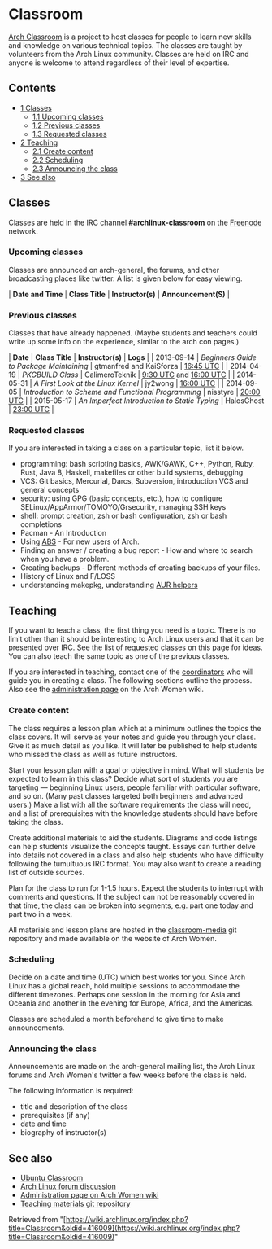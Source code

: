 # Classroom

[Arch Classroom](https://bbs.archlinux.org/viewtopic.php?id=143671) is a project to host classes for people to learn new skills and knowledge on various technical topics. The classes are taught by volunteers from the Arch Linux community. Classes are held on IRC and anyone is welcome to attend regardless of their level of expertise.

## Contents

*   [1 Classes](#Classes)
    *   [1.1 Upcoming classes](#Upcoming_classes)
    *   [1.2 Previous classes](#Previous_classes)
    *   [1.3 Requested classes](#Requested_classes)
*   [2 Teaching](#Teaching)
    *   [2.1 Create content](#Create_content)
    *   [2.2 Scheduling](#Scheduling)
    *   [2.3 Announcing the class](#Announcing_the_class)
*   [3 See also](#See_also)

## Classes

Classes are held in the IRC channel **#archlinux-classroom** on the [Freenode](http://www.freenode.net/) network.

### Upcoming classes

Classes are announced on arch-general, the forums, and other broadcasting places like twitter. A list is given below for easy viewing.

| **Date and Time** | **Class Title** | **Instructor(s)** | **Announcement(S)** |

### Previous classes

Classes that have already happened. (Maybe students and teachers could write up some info on the experience, similar to the arch con pages.)

| **Date** | **Class Title** | **Instructor(s)** | **Logs** |
| 2013-09-14 | _Beginners Guide to Package Maintaining_ | gtmanfred and KaiSforza | [16:45 UTC](https://archwomen.org/media/project_classroom/classlogs/2013-09-14-beginner_pkgbuilds1.txt) |
| 2014-04-19 | _PKGBUILD Class_ | CalimeroTeknik | [9:30 UTC](https://archwomen.org/media/project_classroom/classlogs/2014-04-19-pkgbuilds_09%3a30-UTC.txt) and [16:00 UTC](https://archwomen.org/media/project_classroom/classlogs/2014-04-19-pkgbuilds_16%3a00-UTC.txt) |
| 2014-05-31 | _A First Look at the Linux Kernel_ | jy2wong | [16:00 UTC](https://archwomen.org/media/project_classroom/classlogs/2014-05-31-a_first_look_at_the_linux_kernel.txt) |
| 2014-09-05 | _Introduction to Scheme and Functional Programming_ | nisstyre | [20:00 UTC](https://archwomen.org/media/project_classroom/classlogs/2014-09-05-introduction_to_scheme_and_functional_programming.txt) |
| 2015-05-17 | _An Imperfect Introduction to Static Typing_ | HalosGhost | [23:00 UTC](https://archwomen.org/media/project_classroom/classlogs/2015-05-17-an_imperfect_introduction_to_static_typing.txt) |

### Requested classes

If you are interested in taking a class on a particular topic, list it below.

*   programming: bash scripting basics, AWK/GAWK, C++, Python, Ruby, Rust, Java 8, Haskell, makefiles or other build systems, debugging
*   VCS: Git basics, Mercurial, Darcs, Subversion, introduction VCS and general concepts
*   security: using GPG (basic concepts, etc.), how to configure SELinux/AppArmor/TOMOYO/Grsecurity, managing SSH keys
*   shell: prompt creation, zsh or bash configuration, zsh or bash completions
*   Pacman - An Introduction
*   Using [ABS](/index.php/ABS "ABS") - For new users of Arch.
*   Finding an answer / creating a bug report - How and where to search when you have a problem.
*   Creating backups - Different methods of creating backups of your files.
*   History of Linux and F/LOSS
*   understanding makepkg, understanding [AUR helpers](/index.php/AUR_helpers "AUR helpers")

## Teaching

If you want to teach a class, the first thing you need is a topic. There is no limit other than it should be interesting to Arch Linux users and that it can be presented over IRC. See the list of requested classes on this page for ideas. You can also teach the same topic as one of the previous classes.

If you are interested in teaching, contact one of the [coordinators](https://archwomen.org/wiki/projects:classroom:start#coordinators) who will guide you in creating a class. The following sections outline the process. Also see the [administration page](https://archwomen.org/wiki/projects:classroom:start) on the Arch Women wiki.

### Create content

The class requires a lesson plan which at a minimum outlines the topics the class covers. It will serve as your notes and guide you through your class. Give it as much detail as you like. It will later be published to help students who missed the class as well as future instructors.

Start your lesson plan with a goal or objective in mind. What will students be expected to learn in this class? Decide what sort of students you are targeting — beginning Linux users, people familiar with particular software, and so on. (Many past classes targeted both beginners and advanced users.) Make a list with all the software requirements the class will need, and a list of prerequisites with the knowledge students should have before taking the class.

Create additional materials to aid the students. Diagrams and code listings can help students visualize the concepts taught. Essays can further delve into details not covered in a class and also help students who have difficulty following the tumultuous IRC format. You may also want to create a reading list of outside sources.

Plan for the class to run for 1-1.5 hours. Expect the students to interrupt with comments and questions. If the subject can not be reasonably covered in that time, the class can be broken into segments, e.g. part one today and part two in a week.

All materials and lesson plans are hosted in the [classroom-media](https://github.com/archwomen/classroom-media) git repository and made available on the website of Arch Women.

### Scheduling

Decide on a date and time (UTC) which best works for you. Since Arch Linux has a global reach, hold multiple sessions to accommodate the different timezones. Perhaps one session in the morning for Asia and Oceania and another in the evening for Europe, Africa, and the Americas.

Classes are scheduled a month beforehand to give time to make announcements.

### Announcing the class

Announcements are made on the arch-general mailing list, the Arch Linux forums and Arch Women's twitter a few weeks before the class is held.

The following information is required:

*   title and description of the class
*   prerequisites (if any)
*   date and time
*   biography of instructor(s)

## See also

*   [Ubuntu Classroom](https://wiki.ubuntu.com/Classroom)
*   [Arch Linux forum discussion](https://bbs.archlinux.org/viewtopic.php?id=143671)
*   [Administration page on Arch Women wiki](https://archwomen.org/wiki/projects:classroom:start)
*   [Teaching materials git repository](https://github.com/archwomen/classroom-media)

Retrieved from "[https://wiki.archlinux.org/index.php?title=Classroom&oldid=416009](https://wiki.archlinux.org/index.php?title=Classroom&oldid=416009)"